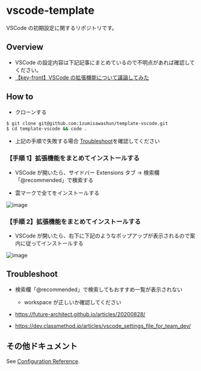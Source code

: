 # vscode-template

VSCode の初期設定に関するリポジトリです。

## Overview

- VSCode の設定内容は下記記事にまとめているので不明点があれば確認してください。
- [【key-front】VSCode の拡張機能について議論してみた](https://zenn.dev/shuuuuuun/scraps/bcc59eb2f7d640)

## How to

- クローンする

```bash
$ git clone git@github.com:1zumisawashun/template-vscode.git
$ cd template-vscode && code .
```

- 上記の手順で失敗する場合 [Troubleshoot](#Troubleshoot)を確認してください

### 【手順 1】拡張機能をまとめてインストールする

- VSCode が開いたら、サイドバー Extensions タブ → 検索欄「@recommended」で検索する

- 雲マークで全てをインストールする

![image](https://github.com/1zumisawashun/vscode-template/assets/65071534/1abd5d05-6d17-461c-9f89-199ef2cf8926)

### 【手順 2】拡張機能をまとめてインストールする

- VSCode が開いたら、右下に下記のようなポップアップが表示されるので案内に従ってインストールする

![image](https://github.com/1zumisawashun/vscode-template/assets/65071534/7fa05df9-b58b-41d2-aaf9-e7d35e5b2871)

## Troubleshoot

- 検索欄「@recommended」で検索してもおすすめ一覧が表示されない

  - workspace が正しいか確認してください

- https://future-architect.github.io/articles/20200828/

- https://dev.classmethod.jp/articles/vscode_settings_file_for_team_dev/

## その他ドキュメント

See [Configuration Reference](https://github.com/1zumisawashun).
